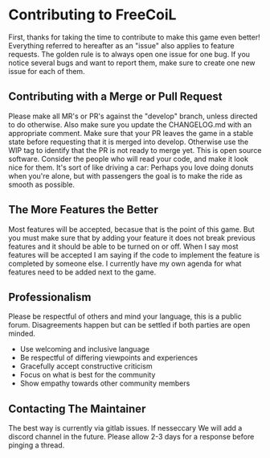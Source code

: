 # Contributing to FreeCoiL
First, thanks for taking the time to contribute to make this game even better!
Everything referred to hereafter as an "issue" also applies to feature requests.
The golden rule is to always open one issue for one bug. If you notice several bugs 
and want to report them, make sure to create one new issue for each of them.
## Contributing with a Merge or Pull Request
Please make all MR's or PR's against the "develop" branch, unless directed to do 
otherwise. Also make sure you update the CHANGELOG.md with an appropriate comment.
Make sure that your PR leaves the game in a stable state before requesting that it 
is merged into develop. Otherwise use the WIP tag to identify that the PR is not 
ready to merge yet.
This is open source software. Consider the people who will read your code, and make 
it look nice for them. It's sort of like driving a car: Perhaps you love doing donuts 
when you're alone, but with passengers the goal is to make the ride as smooth as possible.
## The More Features the Better
Most features will be accepted, becasue that is the point of this game. But you 
must make sure that by adding your feature it does not break previous features
and it should be able to be turned on or off. When I say most features will be
accepted I am saying if the code to implement the feature is completed by 
someone else. I currently have my own agenda for what features need to be 
added next to the game.
## Professionalism
Please be respectful of others and mind your language, this is a public forum. 
Disagreements happen but can be settled if both parties are open minded.
* Use welcoming and inclusive language
* Be respectful of differing viewpoints and experiences
* Gracefully accept constructive criticism
* Focus on what is best for the community
* Show empathy towards other community members
## Contacting The Maintainer
The best way is currently via gitlab issues. If nesseccary We will add a discord
channel in the future. Please allow 2-3 days for a response before pinging a thread.